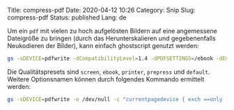Title: compress-pdf
Date: 2020-04-12 10:26
Category: Snip
Slug: compress-pdf
Status: published
Lang: de

Um ein `pdf` mit vielen zu hoch aufgelösten Bildern auf eine angemessene
Dateigröße zu bringen (durch das Herunterskalieren und gegebenenfalls
Neukodieren der Bilder), kann einfach ghostscript genutzt werden:

```bash
gs -sDEVICE=pdfwrite -dCompatibilityLevel=1.4 -dPDFSETTINGS=/ebook -dEmbedAllFonts=true -dSubsetFonts=true -dNOPAUSE -dQUIET -dBATCH -sOutputFile=output.pdf input.pdf
```

Die Qualitätspresets sind `screen`, `ebook`, `printer`, `prepress` und `default`.
Weitere Optionsnamen können durch folgendes Kommando ermittelt werden:

```bash
gs -sDEVICE=pdfwrite -o /dev/null -c "currentpagedevice { exch ==only ( ) print == } forall"
```
